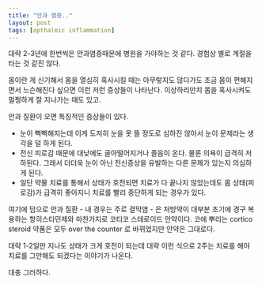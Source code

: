 ```yaml
---
title: "안과 염증.."
layout: post
tags: [opthalmic inflammation]
---
```


대략 2-3년에 한번씩은 안과염증때문에 병원을 가야하는 것 같다. 경험상 별로 계절을 타는 것 같진 않다. 

몸이란 게 신기해서 몸을 열심히 혹사시킬 때는 아무렇지도 않다가도 조금 몸이 편해지면서 느슨해진다 싶으면 이런 저런 증상들이 나타난다. 이상하리만치 몸을 혹사시켜도 멀쩡하게 잘 지나가는 때도 있고.

안과 질환이 오면 특징적인 증상들이 있다.
- 눈이 뻑뻑해지는데 이게 도저히 눈을 못 뜰 정도로 심하진 않아서 눈이 문제라는 생각을 덜 하게 된다.
- 전신 피로감 때문에 대낮에도 골아떨어지거나 졸음이 온다. 물론 의욕이 급격히 저하된다. 그래서 더더욱 눈이 아닌 전신증상을 유발하는 다른 문제가 있는지 의심하게 된다.
- 일단 약물 치료를 통해서 상태가 호전되면 치료가 다 끝나지 않았는데도 몸 상태(피로감)가 급격히 좋아지니 치료를 빨리 중단하게 되는 경우가 있다. 

여기에 덤으로 안과 질환 - 내 경우는 주로 결막염 - 은 처방약이 대부분 초기에 경구 복용하는 항히스타민제와 마찬가지로 코티코 스테로이드 안약이다. 코에 뿌리는 cortico steroid 약품은 모두 over the counter 로 바뀌었지만 안약은 그대로다. 

대략 1-2일만 지나도 상태가 크게 호전이 되는데 대략 이런 식으로 2주는 치료를 해야 치료를 그만해도 되겠다는 이야기가 나온다.

대충 그러하다. 